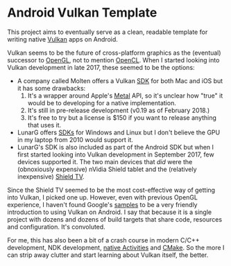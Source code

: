 Android Vulkan Template
=======================

This project aims to eventually serve as a clean, readable template for writing
native [Vulkan](https://www.khronos.org/vulkan/) apps on Android.

Vulkan seems to be the future of cross-platform graphics as the (eventual)
successor to [OpenGL](https://www.khronos.org/opengl/), not to mention
[OpenCL](https://www.khronos.org/opencl/). When I started looking into Vulkan
development in late 2017, these seemed to be the options:

- A company called Molten offers a Vulkan [SDK](https://moltengl.com/moltenvk/)
for both Mac and iOS but it has some drawbacks:
  1. It's a wrapper around Apple's [Metal](https://developer.apple.com/metal/)
  API, so it's unclear how "true" it would be to developing for a native
  implementation.
  2. It's still in pre-release development (v0.19 as of February 2018.)
  3. It's free to try but a license is $150 if you want to release anything
  that uses it.
- LunarG offers [SDKs](https://www.lunarg.com/vulkan-sdk/) for Windows and
Linux but I don't believe the GPU in my laptop from 2010 would support it.
- LunarG's SDK is also included as part of the Android SDK but when I first
started looking into Vulkan development in September 2017, few devices
supported it. The two main devices that _did_ were the (obnoxiously expensive)
nVidia Shield tablet and the (relatively inexpensive)
[Shield TV](https://www.nvidia.com/en-us/shield/shield-tv/).
 
Since the Shield TV seemed to be the most cost-effective way of getting into
Vulkan, I picked one up. However, even with previous OpenGL experience, I
haven't found Google's
[samples](https://github.com/googlesamples/vulkan-basic-samples) to be a very
friendly introduction to using Vulkan on Android. I say that because it is a
single project with dozens and dozens of build targets that share code,
resources and configuration. It's convoluted.

For me, this has also been a bit of a crash course in modern C/C++ development,
NDK development,
[native Activities](https://developer.android.com/ndk/guides/concepts.html#naa)
and [CMake](https://cmake.org/). So the more I can strip away clutter and start
learning about Vulkan itself, the better.
